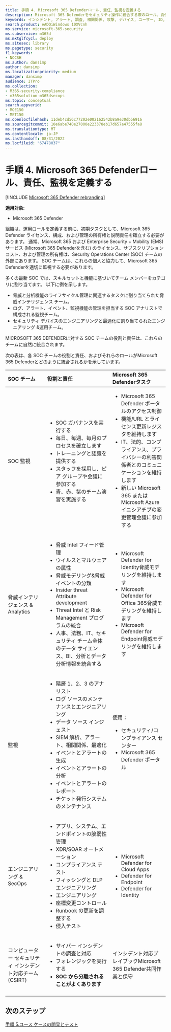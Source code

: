 ```yaml
---
title: 手順 4. Microsoft 365 Defenderロール、責任、監視を定義する
description: Microsoft 365 Defenderをセキュリティ操作に統合する際のロール、責任、監視を定義する基本。
keywords: インシデント, アラート, 調査, 相関関係, 攻撃, デバイス, ユーザー, ID, ID, メールボックス, 電子メール, 365, Microsoft, Microsoft 365, インシデント対応, サイバー攻撃, secops, セキュリティ操作, soc
search.product: eADQiWindows 10XVcnh
ms.service: microsoft-365-security
ms.subservice: m365d
ms.mktglfcycl: deploy
ms.sitesec: library
ms.pagetype: security
f1.keywords:
- NOCSH
ms.author: dansimp
author: dansimp
ms.localizationpriority: medium
manager: dansimp
audience: ITPro
ms.collection:
- M365-security-compliance
- m365solution-m365dsecops
ms.topic: conceptual
search.appverid:
- MOE150
- MET150
ms.openlocfilehash: 11deb4cd56c77202e002162542b8a9e30db56916
ms.sourcegitcommit: 10e6abe740e27000e223378eb17d657a47555fa8
ms.translationtype: MT
ms.contentlocale: ja-JP
ms.lasthandoff: 08/31/2022
ms.locfileid: "67478037"
---
```

# <a name="step-4-define-microsoft-365-defender-roles-responsibilities-and-oversight"></a>手順 4. Microsoft 365 Defenderロール、責任、監視を定義する

[!INCLUDE [Microsoft 365 Defender rebranding](../includes/microsoft-defender.md)]

**適用対象:**
- Microsoft 365 Defender

組織は、運用ロールを定義する前に、初期タスクとして、Microsoft 365 Defender ライセンス、構成、および管理の所有権と説明責任を確立する必要があります。 通常、Microsoft 365 および Enterprise Security + Mobility (EMS) サービス (Microsoft 365 Defenderを含む) のライセンス、サブスクリプション コスト、および管理の所有権は、Security Operations Center (SOC) チームの外部にあります。 SOC チームは、これらの個人と協力して、Microsoft 365 Defenderを適切に監視する必要があります。 

多くの最新 SOC では、スキルセットと機能に基づいてチーム メンバーをカテゴリに割り当てます。 以下に例を示します。

- 脅威と分析機能のライフサイクル管理に関連するタスクに割り当てられた脅威インテリジェンス チーム。
- ログ、アラート、イベント、監視機能の管理を担当する SOC アナリストで構成される監視チーム。
- セキュリティ デバイスのエンジニアリングと最適化に割り当てられたエンジニアリング &運用チーム。

MICROSOFT 365 DEFENDERに対する SOC チームの役割と責任は、これらのチームに自然に統合されます。

次の表は、各 SOC チームの役割と責任、およびそれらのロールがMicrosoft 365 Defenderとどのように統合されるかを示しています。

| SOC チーム | 役割と責任 | Microsoft 365 Defenderタスク  |
|:-------|:-----|:-------|
| SOC 監視 | <ul><li>SOC ガバナンスを実行する</li><li>毎日、毎週、毎月のプロセスを確立します</li><li>トレーニングと認識を提供する</li><li>スタッフを採用し、ピア グループや会議に参加する</li><li>青、赤、紫のチーム演習を実施する</ul>  | <ul><li>Microsoft 365 Defender ポータルのアクセス制御</li><li>機能/URL とライセンス更新レジスタを維持します</li><li>IT、法的、コンプライアンス、プライバシーの利害関係者とのコミュニケーションを維持します</li><li>新しい Microsoft 365 または Microsoft Azure イニシアチブの変更管理会議に参加する</ul> |
| 脅威インテリジェンス & Analytics  | <ul><li>脅威 Intel フィード管理</li><li>ウイルスとマルウェアの属性</li><li>脅威モデリング&脅威イベントの分類</li><li>Insider threat Attribute development </li><li>Threat Intel と Risk Management プログラムの統合</li><li>人事、法務、IT、セキュリティ チーム全体のデータ サイエンス、BI、分析とデータ分析情報を統合する<ul> | <ul><li>Microsoft Defender for Identity脅威モデリングを維持します</li><li>Microsoft Defender for Office 365脅威モデリングを維持します</li><li>Microsoft Defender for Endpoint脅威モデリングを維持します</ul> |
| 監視 | <ul><li>階層 1、2、3 のアナリスト</li><li>ログ ソースのメンテナンスとエンジニアリング</li><li>データ ソース インジェスト </li><li>SIEM 解析、アラート、相関関係、最適化</li><li>イベントとアラートの生成</li><li>イベントとアラートの分析</li><li>イベントとアラートのレポート</li><li>チケット発行システムのメンテナンス</ul> | 使用： <ul><li>セキュリティ/コンプライアンス センター</li><li>Microsoft 365 Defender ポータル</ul> |
| エンジニアリング & SecOps | <ul><li>アプリ、システム、エンドポイントの脆弱性管理</li><li>XDR/SOAR オートメーション</li><li>コンプライアンス テスト</li><li>フィッシングと DLP エンジニアリング</li><li>エンジニアリング</li><li>座標変更コントロール</li><li>Runbook の更新を調整する</li><li>侵入テスト<ul> | <ul><li>Microsoft Defender for Cloud Apps</li><li>Defender for Endpoint</li><li>Defender for Identity</ul> |
| コンピューター セキュリティ インシデント対応チーム (CSIRT) | <ul><li>サイバー インシデントの調査と対応</li><li>フォレンジックを実行する</li><li>**SOC から分離されることがよくあります**</ul> | インシデント対応プレイブックMicrosoft 365 Defender共同作業と保守 |
||||


## <a name="next-step"></a>次のステップ

[手順 5.ユース ケースの開発とテスト](integrate-microsoft-365-defender-secops-use-cases.md)
